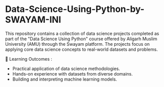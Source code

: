 # Data-Science-Using-Python-by-SWAYAM-INI
This repository contains a collection of data science projects completed as part of the "Data Science Using Python" course offered by Aligarh Muslim University (AMU) through the Swayam platform. The projects focus on applying core data science concepts to real-world datasets and problems.

🌟 Learning Outcomes :
- Practical application of data science methodologies.
- Hands-on experience with datasets from diverse domains.
- Building and interpreting machine learning models.
